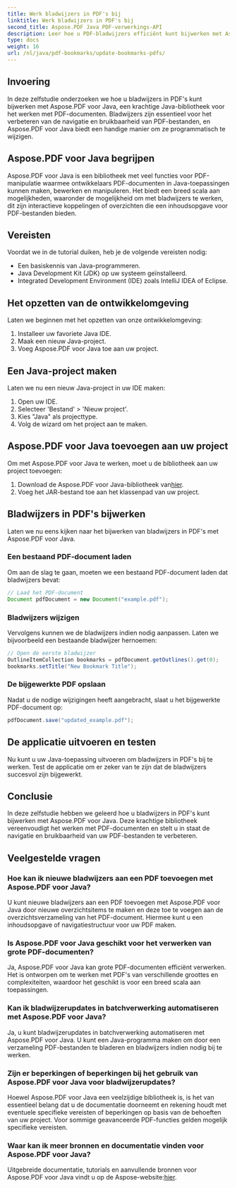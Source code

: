 ```yaml
---
title: Werk bladwijzers in PDF's bij
linktitle: Werk bladwijzers in PDF's bij
second_title: Aspose.PDF Java PDF-verwerkings-API
description: Leer hoe u PDF-bladwijzers efficiënt kunt bijwerken met Aspose.PDF voor Java. Onze stapsgewijze handleiding vereenvoudigt het proces.
type: docs
weight: 16
url: /nl/java/pdf-bookmarks/update-bookmarks-pdfs/
---
```


## Invoering

In deze zelfstudie onderzoeken we hoe u bladwijzers in PDF's kunt bijwerken met Aspose.PDF voor Java, een krachtige Java-bibliotheek voor het werken met PDF-documenten. Bladwijzers zijn essentieel voor het verbeteren van de navigatie en bruikbaarheid van PDF-bestanden, en Aspose.PDF voor Java biedt een handige manier om ze programmatisch te wijzigen.

## Aspose.PDF voor Java begrijpen

Aspose.PDF voor Java is een bibliotheek met veel functies voor PDF-manipulatie waarmee ontwikkelaars PDF-documenten in Java-toepassingen kunnen maken, bewerken en manipuleren. Het biedt een breed scala aan mogelijkheden, waaronder de mogelijkheid om met bladwijzers te werken, dit zijn interactieve koppelingen of overzichten die een inhoudsopgave voor PDF-bestanden bieden.

## Vereisten

Voordat we in de tutorial duiken, heb je de volgende vereisten nodig:

- Een basiskennis van Java-programmeren.
- Java Development Kit (JDK) op uw systeem geïnstalleerd.
- Integrated Development Environment (IDE) zoals IntelliJ IDEA of Eclipse.

## Het opzetten van de ontwikkelomgeving

Laten we beginnen met het opzetten van onze ontwikkelomgeving:

1. Installeer uw favoriete Java IDE.
2. Maak een nieuw Java-project.
3. Voeg Aspose.PDF voor Java toe aan uw project.

## Een Java-project maken

Laten we nu een nieuw Java-project in uw IDE maken:

1. Open uw IDE.
2. Selecteer 'Bestand' > 'Nieuw project'.
3. Kies "Java" als projecttype.
4. Volg de wizard om het project aan te maken.

## Aspose.PDF voor Java toevoegen aan uw project

Om met Aspose.PDF voor Java te werken, moet u de bibliotheek aan uw project toevoegen:

1.  Download de Aspose.PDF voor Java-bibliotheek van[hier](https://releases.aspose.com/pdf/java/).
2. Voeg het JAR-bestand toe aan het klassenpad van uw project.

## Bladwijzers in PDF's bijwerken

Laten we nu eens kijken naar het bijwerken van bladwijzers in PDF's met Aspose.PDF voor Java.

### Een bestaand PDF-document laden

Om aan de slag te gaan, moeten we een bestaand PDF-document laden dat bladwijzers bevat:

```java
// Laad het PDF-document
Document pdfDocument = new Document("example.pdf");
```

### Bladwijzers wijzigen

Vervolgens kunnen we de bladwijzers indien nodig aanpassen. Laten we bijvoorbeeld een bestaande bladwijzer hernoemen:

```java
// Open de eerste bladwijzer
OutlineItemCollection bookmarks = pdfDocument.getOutlines().get(0);
bookmarks.setTitle("New Bookmark Title");
```

### De bijgewerkte PDF opslaan

Nadat u de nodige wijzigingen heeft aangebracht, slaat u het bijgewerkte PDF-document op:

```java
pdfDocument.save("updated_example.pdf");
```

## De applicatie uitvoeren en testen

Nu kunt u uw Java-toepassing uitvoeren om bladwijzers in PDF's bij te werken. Test de applicatie om er zeker van te zijn dat de bladwijzers succesvol zijn bijgewerkt.

## Conclusie

In deze zelfstudie hebben we geleerd hoe u bladwijzers in PDF's kunt bijwerken met Aspose.PDF voor Java. Deze krachtige bibliotheek vereenvoudigt het werken met PDF-documenten en stelt u in staat de navigatie en bruikbaarheid van uw PDF-bestanden te verbeteren.

## Veelgestelde vragen

### Hoe kan ik nieuwe bladwijzers aan een PDF toevoegen met Aspose.PDF voor Java?

U kunt nieuwe bladwijzers aan een PDF toevoegen met Aspose.PDF voor Java door nieuwe overzichtsitems te maken en deze toe te voegen aan de overzichtsverzameling van het PDF-document. Hiermee kunt u een inhoudsopgave of navigatiestructuur voor uw PDF maken.

### Is Aspose.PDF voor Java geschikt voor het verwerken van grote PDF-documenten?

Ja, Aspose.PDF voor Java kan grote PDF-documenten efficiënt verwerken. Het is ontworpen om te werken met PDF's van verschillende groottes en complexiteiten, waardoor het geschikt is voor een breed scala aan toepassingen.

### Kan ik bladwijzerupdates in batchverwerking automatiseren met Aspose.PDF voor Java?

Ja, u kunt bladwijzerupdates in batchverwerking automatiseren met Aspose.PDF voor Java. U kunt een Java-programma maken om door een verzameling PDF-bestanden te bladeren en bladwijzers indien nodig bij te werken.

### Zijn er beperkingen of beperkingen bij het gebruik van Aspose.PDF voor Java voor bladwijzerupdates?

Hoewel Aspose.PDF voor Java een veelzijdige bibliotheek is, is het van essentieel belang dat u de documentatie doorneemt en rekening houdt met eventuele specifieke vereisten of beperkingen op basis van de behoeften van uw project. Voor sommige geavanceerde PDF-functies gelden mogelijk specifieke vereisten.

### Waar kan ik meer bronnen en documentatie vinden voor Aspose.PDF voor Java?

 Uitgebreide documentatie, tutorials en aanvullende bronnen voor Aspose.PDF voor Java vindt u op de Aspose-website:[hier](https://reference.aspose.com/pdf/java/).